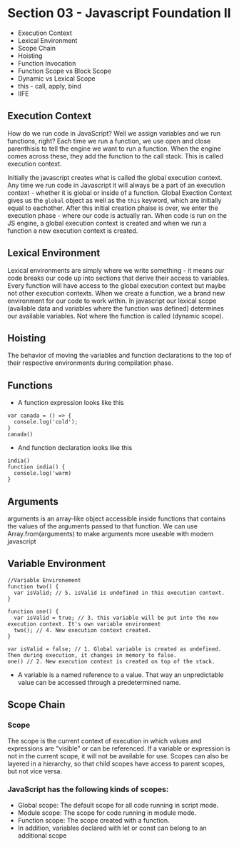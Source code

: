 # Section 03 - Javascript Foundation II

* Execution Context
* Lexical Environment
* Scope Chain
* Hoisting
* Function Invocation
* Function Scope vs Block Scope
* Dynamic vs Lexical Scope
* this - call, apply, bind
* IIFE

## Execution Context

How do we run code in JavaScript?
Well we assign variables and we run functions, right?
Each time we run a function, we use open and close parenthisis to tell the engine we want to run a function.
When the engine comes across these, they add the function to the call stack. This is called execution context.

Initially the javascript creates what is called the global execution context. Any time we run code in Javascript it will always be a part of an execution context - whether it is global or inside of a function.
Global Exection Context gives us the `global` object as well as the `this` keyword, which are initially equal to eachother.
After this initial creation phaise is over, we enter the execution phase - where our code is actually ran.
When code is run on the JS engine, a global execution context is created and when we run a function a new execution context is created.

## Lexical Environment

Lexical environments are simply where we write something - it means our code breaks our code up into sections that derive their access to variables. Every function will have access to the global execution context but maybe not other execution contexts. When we create a function, we a brand new environment for our code to work within. In javascript our lexical scope (available data and variables where the function was defined) determines our available variables. Not where the function is called (dynamic scope).

## Hoisting

The behavior of moving the variables and function declarations to the top of their respective environments during compilation phase.

## Functions

* A function expression looks like this

```
var canada = () => {
  console.log('cold');
}
canada()
```

* And function declaration looks like this

```
india()
function india() {
  console.log('warm)
}
```

## Arguments

arguments is an array-like object accessible inside functions that contains the values of the arguments passed to that function.
We can use Array.from(arguments) to make arguments more useable with modern javascript

## Variable Environment

```
//Variable Environement
function two() {
  var isValid; // 5. isValid is undefined in this execution context.
}

function one() {
  var isValid = true; // 3. this variable will be put into the new execution context. It's own variable environment
  two(); // 4. New execution context created.
}

var isValid = false; // 1. Global variable is created as undefined. Then during execution, it changes in memory to false.
one() // 2. New execution context is created on top of the stack.

```

* A variable is a named reference to a value. That way an unpredictable value can be accessed through a predetermined name.

## Scope Chain

### Scope

The scope is the current context of execution in which values and expressions are "visible" or can be referenced. If a variable or expression is not in the current scope, it will not be available for use. Scopes can also be layered in a hierarchy, so that child scopes have access to parent scopes, but not vice versa.

### JavaScript has the following kinds of scopes:

* Global scope: The default scope for all code running in script mode.
* Module scope: The scope for code running in module mode.
* Function scope: The scope created with a function.
* In addition, variables declared with let or const can belong to an additional scope
